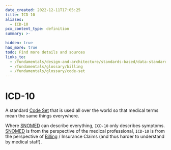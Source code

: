 ```yaml
---
date_created: 2022-12-11T17:05:25
title: ICD-10
aliases:
  - ICD-10
pcx_content_type: definition
summary: >-

hidden: true
has_more: true
todo: Find more details and sources
links_to:
  - /fundamentals/design-and-architecture/standards-based/data-standards/snomed
  - /fundamentals/glossary/billing
  - /fundamentals/glossary/code-set
---
```


# ICD-10

A standard [Code Set](/fundamentals/glossary/code-set) that is used all over the world so that medical terms mean the same things everywhere.

Where [SNOMED](/fundamentals/design-and-architecture/standards-based/data-standards/snomed) can describe everything, `ICD-10` only describes symptoms. [SNOMED](/fundamentals/design-and-architecture/standards-based/data-standards/snomed) is from the perspective of the medical professional, `ICD-10` is from the perspective of [Billing](/fundamentals/glossary/billing) / Insurance Claims (and thus harder to understand by medical staff).
